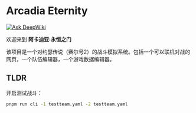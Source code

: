 # Arcadia Eternity

[![Ask DeepWiki](https://deepwiki.com/badge.svg)](https://deepwiki.com/arcadia-eternity/arcadia-eternity)

欢迎来到 **阿卡迪亚:永恒之门**

该项目是一个对约瑟传说（赛尔号2）的战斗模拟系统。包括一个可以联机对战的网页，一个队伍编辑器，一个游戏数据编辑器。

## TLDR

开启测试战斗：

``` sh
pnpm run cli -1 testteam.yaml -2 testteam.yaml
```
